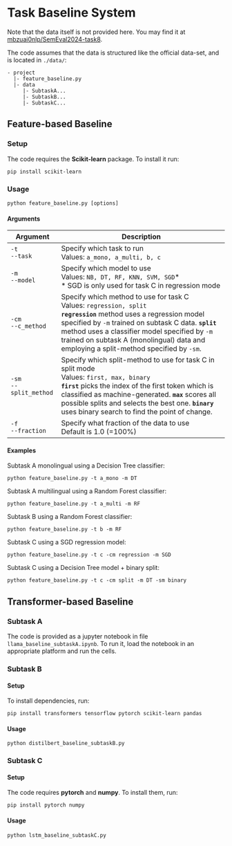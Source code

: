 # Task Baseline System

Note that the data itself is not provided here. You may find it at [mbzuai0nlp/SemEval2024-task8](https://github.com/mbzuai-nlp/SemEval2024-task8).

The code assumes that the data is structured like the official data-set, and is located in `./data/`:
```
- project
  |- feature_baseline.py
  |- data
     |- SubtaskA...
     |- SubtaskB...
     |- SubtaskC...
```

## Feature-based Baseline

### Setup

The code requires the <b>Scikit-learn</b> package. To install it run:
```
pip install scikit-learn
```

### Usage

```
python feature_baseline.py [options]
```

#### Arguments

| Argument | Description |
| --- | --- |
| `-t`<br/>`--task` | Specify which task to run <br/> Values: `a_mono, a_multi, b, c` |
| `-m`<br/>`--model` | Specify which model to use <br/> Values: `NB, DT, RF, KNN, SVM, SGD`* <br/> * SGD is only used for task C in  regression mode |
| `-cm`<br/>`--c_method` | Specify which method to use for task C <br/> Values: `regression, split` <br/> <b>`regression`</b> method uses a regression model specified by `-m` trained on subtask C data. <b>`split`</b> method uses a classifier model specified by `-m` trained on subtask A (monolingual) data and employing a split-method specified by `-sm`.|
| `-sm`<br/>`--split_method` | Specify which split-method to use for task C in split mode <br/> Values: `first, max, binary` <br/> <b>`first`</b> picks the index of the first token which is classified as machine-generated. <b>`max`</b> scores all possible splits and selects the best one. <b>`binary`</b> uses binary search to find the point of change. |
| `-f`<br/>`--fraction` | Specify what fraction of the data to use <br/> Default is 1.0 (=100%)



#### Examples

Subtask A monolingual using a Decision Tree classifier:
```
python feature_baseline.py -t a_mono -m DT
```
Subtask A multilingual using a Random Forest classifier:
```
python feature_baseline.py -t a_multi -m RF
```

Subtask B using a Random Forest classifier:
```
python feature_baseline.py -t b -m RF
```

Subtask C using a SGD regression model:
```
python feature_baseline.py -t c -cm regression -m SGD
```
Subtask C using a Decision Tree model + binary split:
```
python feature_baseline.py -t c -cm split -m DT -sm binary
```

## Transformer-based Baseline

### Subtask A

The code is provided as a jupyter notebook in file `llama_baseline_subtaskA.ipynb`. To run it, load the notebook in an appropriate platform and run the cells.

### Subtask B

#### Setup

To install dependencies, run:
```
pip install transformers tensorflow pytorch scikit-learn pandas
```

#### Usage

```
python distilbert_baseline_subtaskB.py
```

### Subtask C

#### Setup

The code requires <b>pytorch</b> and <b>numpy</b>. To install them, run:
```
pip install pytorch numpy
```

#### Usage

```
python lstm_baseline_subtaskC.py
```